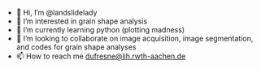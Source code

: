 - 👋 Hi, I’m @landslidelady
- 👀 I’m interested in grain shape analysis
- 🌱 I’m currently learning python (plotting madness)
- 💞️ I’m looking to collaborate on image acquisition, image segmentation, and codes for grain shape analyses
- 📫 How to reach me dufresne@lih.rwth-aachen.de

<!---
landslidelady/landslidelady is a ✨ special ✨ repository because its `README.md` (this file) appears on your GitHub profile.
You can click the Preview link to take a look at your changes.
--->
